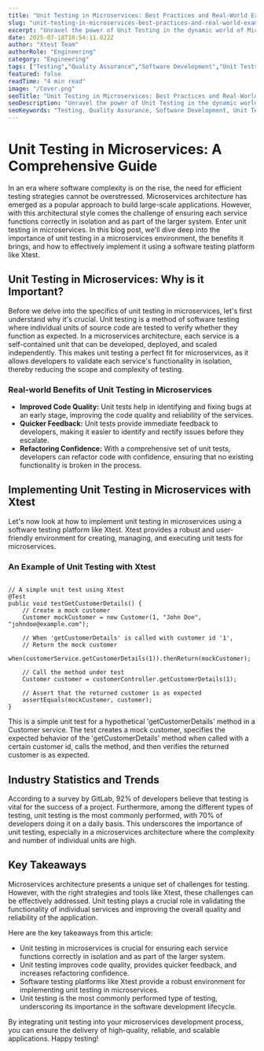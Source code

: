 ```yaml
---
title: "Unit Testing in Microservices: Best Practices and Real-World Examples"
slug: "unit-testing-in-microservices-best-practices-and-real-world-examples"
excerpt: "Unravel the power of Unit Testing in the dynamic world of Microservices. Discover how effectively incorporating unit tests can streamline your software development process, boost code quality, and pave the way for a resilient system. Dive in now to explore the intricacies of this essential practice in the realm of Microservices, and learn how to leverage it to its full potential."
date: 2025-07-18T10:54:11.022Z
author: "Xtest Team"
authorRole: "Engineering"
category: "Engineering"
tags: ["Testing","Quality Assurance","Software Development","Unit Tests","TDD"]
featured: false
readTime: "4 min read"
image: "/Cover.png"
seoTitle: "Unit Testing in Microservices: Best Practices and Real-World Examples"
seoDescription: "Unravel the power of Unit Testing in the dynamic world of Microservices. Discover how effectively incorporating unit tests can streamline your software development process, boost code quality, and pave the way for a resilient system. Dive in now to explore the intricacies of this essential practice in the realm of Microservices, and learn how to leverage it to its full potential."
seoKeywords: "Testing, Quality Assurance, Software Development, Unit Tests, TDD"
---
```


# Unit Testing in Microservices: A Comprehensive Guide

In an era where software complexity is on the rise, the need for efficient testing strategies cannot be overstressed. Microservices architecture has emerged as a popular approach to build large-scale applications. However, with this architectural style comes the challenge of ensuring each service functions correctly in isolation and as part of the larger system. Enter unit testing in microservices. In this blog post, we'll dive deep into the importance of unit testing in a microservices environment, the benefits it brings, and how to effectively implement it using a software testing platform like Xtest.

## Unit Testing in Microservices: Why is it Important?

Before we delve into the specifics of unit testing in microservices, let's first understand why it's crucial. Unit testing is a method of software testing where individual units of source code are tested to verify whether they function as expected. In a microservices architecture, each service is a self-contained unit that can be developed, deployed, and scaled independently. This makes unit testing a perfect fit for microservices, as it allows developers to validate each service's functionality in isolation, thereby reducing the scope and complexity of testing.

### Real-world Benefits of Unit Testing in Microservices

*   **Improved Code Quality:** Unit tests help in identifying and fixing bugs at an early stage, improving the code quality and reliability of the services.
*   **Quicker Feedback:** Unit tests provide immediate feedback to developers, making it easier to identify and rectify issues before they escalate.
*   **Refactoring Confidence:** With a comprehensive set of unit tests, developers can refactor code with confidence, ensuring that no existing functionality is broken in the process.

## Implementing Unit Testing in Microservices with Xtest

Let's now look at how to implement unit testing in microservices using a software testing platform like Xtest. Xtest provides a robust and user-friendly environment for creating, managing, and executing unit tests for microservices.

### An Example of Unit Testing with Xtest

```

// A simple unit test using Xtest
@Test
public void testGetCustomerDetails() {
    // Create a mock customer
    Customer mockCustomer = new Customer(1, "John Doe", "johndoe@example.com");

    // When 'getCustomerDetails' is called with customer id '1',
    // Return the mock customer
    when(customerService.getCustomerDetails(1)).thenReturn(mockCustomer);

    // Call the method under test
    Customer customer = customerController.getCustomerDetails(1);

    // Assert that the returned customer is as expected
    assertEquals(mockCustomer, customer);
}
```

This is a simple unit test for a hypothetical 'getCustomerDetails' method in a Customer service. The test creates a mock customer, specifies the expected behavior of the 'getCustomerDetails' method when called with a certain customer id, calls the method, and then verifies the returned customer is as expected.

## Industry Statistics and Trends

According to a survey by GitLab, 92% of developers believe that testing is vital for the success of a project. Furthermore, among the different types of testing, unit testing is the most commonly performed, with 70% of developers doing it on a daily basis. This underscores the importance of unit testing, especially in a microservices architecture where the complexity and number of individual units are high.

## Key Takeaways

Microservices architecture presents a unique set of challenges for testing. However, with the right strategies and tools like Xtest, these challenges can be effectively addressed. Unit testing plays a crucial role in validating the functionality of individual services and improving the overall quality and reliability of the application.

Here are the key takeaways from this article:

*   Unit testing in microservices is crucial for ensuring each service functions correctly in isolation and as part of the larger system.
*   Unit testing improves code quality, provides quicker feedback, and increases refactoring confidence.
*   Software testing platforms like Xtest provide a robust environment for implementing unit testing in microservices.
*   Unit testing is the most commonly performed type of testing, underscoring its importance in the software development lifecycle.

By integrating unit testing into your microservices development process, you can ensure the delivery of high-quality, reliable, and scalable applications. Happy testing!